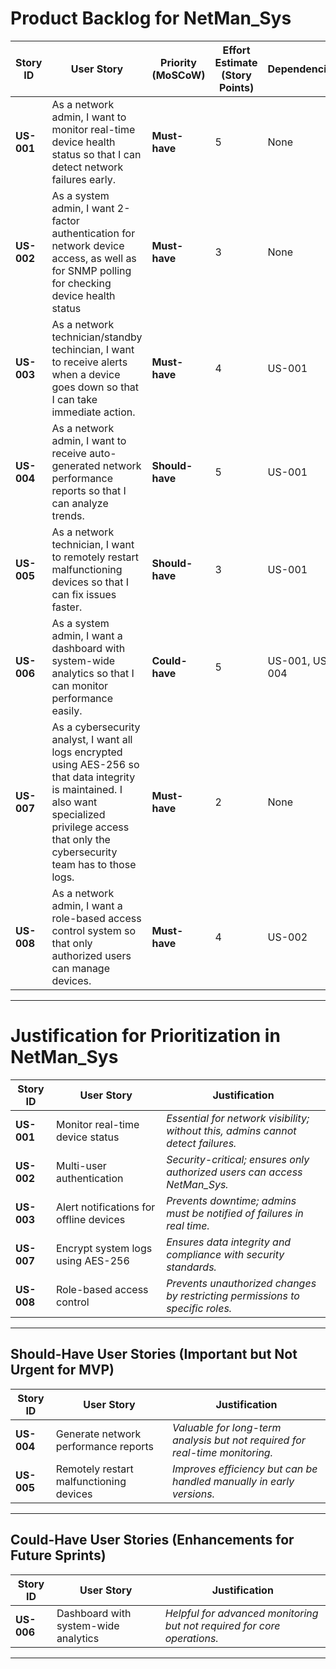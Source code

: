 # Product Backlog for NetMan_Sys

| **Story ID** | **User Story** | **Priority (MoSCoW)** | **Effort Estimate (Story Points)** | **Dependencies** |
|-------------|-----------------------------------------------------------------|------------------|----------------------------|----------------|
| **US-001** | As a network admin, I want to monitor real-time device health status so that I can detect network failures early. | **Must-have** | 5 | None |
| **US-002** | As a system admin, I want 2-factor authentication for network device access, as well as for SNMP polling for checking device health status | **Must-have** | 3 | None |
| **US-003** | As a network technician/standby techincian, I want to receive alerts when a device goes down so that I can take immediate action. | **Must-have** | 4 | US-001 |
| **US-004** | As a network admin, I want to receive auto-generated network performance reports so that I can analyze trends. | **Should-have** | 5 | US-001 |
| **US-005** | As a network technician, I want to remotely restart malfunctioning devices so that I can fix issues faster. | **Should-have** | 3 | US-001 |
| **US-006** | As a system admin, I want a dashboard with system-wide analytics so that I can monitor performance easily. | **Could-have** | 5 | US-001, US-004 |
| **US-007** | As a cybersecurity analyst, I want all logs encrypted using AES-256 so that data integrity is maintained. I also want specialized privilege access that only the cybersecurity team has to those logs. | **Must-have** | 2 | None |
| **US-008** | As a network admin, I want a role-based access control system so that only authorized users can manage devices. | **Must-have** | 4 | US-002 |

---
# Justification for Prioritization in NetMan_Sys  

| **Story ID** | **User Story** | **Justification** |
|-------------|-----------------------------------------------------------------|------------------------------------------------|
| **US-001** | Monitor real-time device status | *Essential for network visibility; without this, admins cannot detect failures.* |
| **US-002** | Multi-user authentication | *Security-critical; ensures only authorized users can access NetMan_Sys.* |
| **US-003** | Alert notifications for offline devices | *Prevents downtime; admins must be notified of failures in real time.* |
| **US-007** | Encrypt system logs using AES-256 | *Ensures data integrity and compliance with security standards.* |
| **US-008** | Role-based access control | *Prevents unauthorized changes by restricting permissions to specific roles.* |

---

## **Should-Have User Stories (Important but Not Urgent for MVP)**  

| **Story ID** | **User Story** | **Justification** |
|-------------|-----------------------------------------------------------------|------------------------------------------------|
| **US-004** | Generate network performance reports | *Valuable for long-term analysis but not required for real-time monitoring.* |
| **US-005** | Remotely restart malfunctioning devices | *Improves efficiency but can be handled manually in early versions.* |

---

## **Could-Have User Stories (Enhancements for Future Sprints)** 

| **Story ID** | **User Story** | **Justification** |
|-------------|-----------------------------------------------------------------|------------------------------------------------|
| **US-006** | Dashboard with system-wide analytics | *Helpful for advanced monitoring but not required for core operations.* |

---
